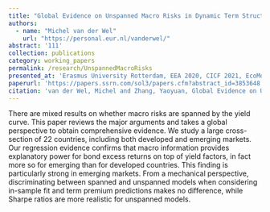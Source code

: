 ```yaml
---
title: "Global Evidence on Unspanned Macro Risks in Dynamic Term Structure Model"
authors:
  - name: "Michel van der Wel"
    url: "https://personal.eur.nl/vanderwel/"
abstract: '111'
collection: publications
category: working_papers
permalink: /research/UnspannedMacroRisks
presented_at: 'Erasmus University Rotterdam, EEA 2020, CICF 2021, EcoMod 2021, SoFiE 2022*'
paperurl: 'https://papers.ssrn.com/sol3/papers.cfm?abstract_id=3853648'
citation: 'van der Wel, Michel and Zhang, Yaoyuan, Global Evidence on Unspanned Macro Risks in Dynamic Term Structure Models (May 20, 2022). Available at SSRN: https://ssrn.com/abstract=3853648 or http://dx.doi.org/10.2139/ssrn.3853648'
---
```


There are mixed results on whether macro risks are spanned by the yield curve. This paper reviews the major arguments and takes a global perspective to obtain comprehensive evidence. We study a large cross-section of 22 countries, including both developed and emerging markets. Our regression evidence confirms that macro information provides explanatory power for bond excess returns on top of yield factors, in fact more so for emerging than for developed countries. This finding is particularly strong in emerging markets. From a mechanical perspective, discriminating between spanned and unspanned models when considering in-sample fit and term premium predictions makes no difference, while Sharpe ratios are more realistic for unspanned models.
